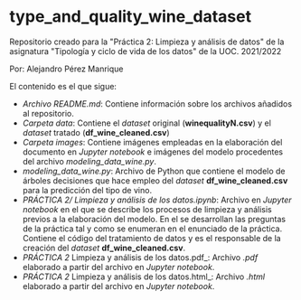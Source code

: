# type_and_quality_wine_dataset
Repositorio creado para la "Práctica 2: Limpieza y análisis de datos" de la asignatura "Tipología y ciclo de vida de los datos" de la UOC. 2021/2022

Por: Alejandro Pérez Manrique

El contenido es el que sigue:

- _Archivo README.md_: Contiene información sobre los archivos añadidos al repositorio.
- _Carpeta data_: Contiene el _dataset_ original (**winequalityN.csv**) y el _dataset_ tratado (**df_wine_cleaned.csv**)
- _Carpeta images_: Contiene imágenes empleadas en la elaboración del documento en _Jupyter notebook_ e imágenes del modelo procedentes del archivo _modeling_data_wine.py_.
- _modeling_data_wine.py_: Archivo de Python que contiene el modelo de árboles decisiones que hace empleo del _dataset_ **df_wine_cleaned.csv** para la predicción del tipo de vino.
- _PRÁCTICA 2/ Limpieza y análisis de los datos.ipynb_: Archivo en _Jupyter notebook_ en el que se describe los procesos de limpieza y análisis previos a la elaboración del modelo. En el se desarrollan las preguntas de la práctica tal y como se enumeran en el enunciado de la práctica. Contiene el código del tratamiento de datos y es el responsable de la creación del _dataset_ **df_wine_cleaned.csv**.
- _PRÁCTICA 2_ Limpieza y análisis de los datos.pdf_: Archivo _.pdf_ elaborado a partir del archivo en _Jupyter notebook_.
- _PRÁCTICA 2_ Limpieza y análisis de los datos.html_: Archivo _.html_ elaborado a partir del archivo en _Jupyter notebook_.


